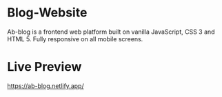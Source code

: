 # Blog-Website

Ab-blog is a frontend web platform built on vanilla JavaScript, CSS 3 and HTML 5. Fully responsive on all mobile screens.


# Live Preview
https://ab-blog.netlify.app/


